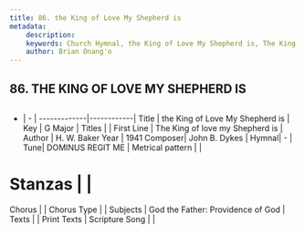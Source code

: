```yaml
---
title: 86. the King of Love My Shepherd is
metadata:
    description: 
    keywords: Church Hymnal, the King of Love My Shepherd is, The King of love my Shepherd is, 
    author: Brian Onang'o
---
```



## 86. THE KING OF LOVE MY SHEPHERD IS

```txt

```

- |   -  |
-------------|------------|
Title | the King of Love My Shepherd is |
Key | G Major |
Titles |  |
First Line | The King of love my Shepherd is |
Author | H. W. Baker
Year | 1941
Composer| John B. Dykes |
Hymnal|  - |
Tune| DOMINUS REGIT ME |
Metrical pattern | |
# Stanzas |  |
Chorus |  |
Chorus Type |  |
Subjects | God the Father: Providence of God |
Texts |  |
Print Texts | 
Scripture Song |  |
  
